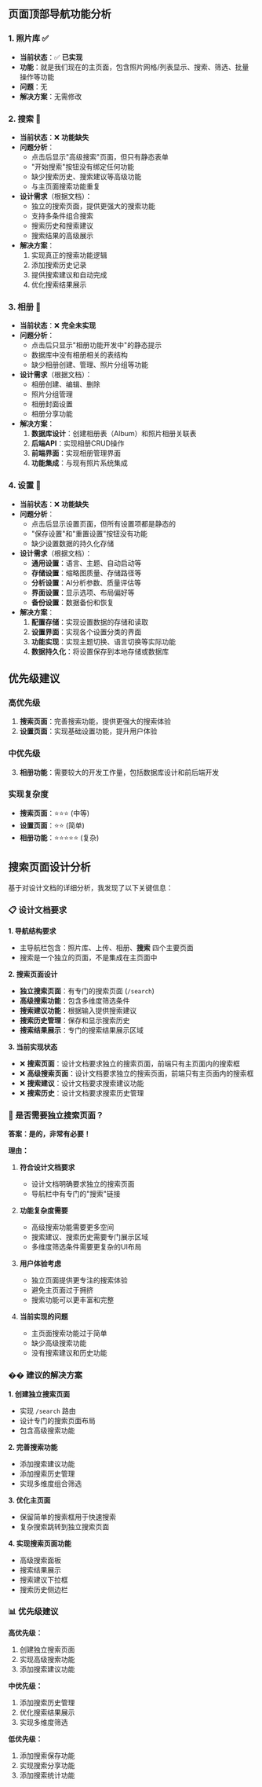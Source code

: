 ## **页面顶部导航功能分析**

### **1. 照片库 ✅**

- **当前状态**：✅ **已实现**
- **功能**：就是我们现在的主页面，包含照片网格/列表显示、搜索、筛选、批量操作等功能
- **问题**：无
- **解决方案**：无需修改

### **2. 搜索 🔴**

- **当前状态**：❌ **功能缺失**
- **问题分析**：
  - 点击后显示"高级搜索"页面，但只有静态表单
  - "开始搜索"按钮没有绑定任何功能
  - 缺少搜索历史、搜索建议等高级功能
  - 与主页面搜索功能重复
- **设计需求**（根据文档）：
  - 独立的搜索页面，提供更强大的搜索功能
  - 支持多条件组合搜索
  - 搜索历史和搜索建议
  - 搜索结果的高级展示
- **解决方案**：
  1. 实现真正的搜索功能逻辑
  2. 添加搜索历史记录
  3. 提供搜索建议和自动完成
  4. 优化搜索结果展示

### **3. 相册 🔴**

- **当前状态**：❌ **完全未实现**
- **问题分析**：
  - 点击后只显示"相册功能开发中"的静态提示
  - 数据库中没有相册相关的表结构
  - 缺少相册创建、管理、照片分组等功能
- **设计需求**（根据文档）：
  - 相册创建、编辑、删除
  - 照片分组管理
  - 相册封面设置
  - 相册分享功能
- **解决方案**：
  1. **数据库设计**：创建相册表（Album）和照片相册关联表
  2. **后端API**：实现相册CRUD操作
  3. **前端界面**：实现相册管理界面
  4. **功能集成**：与现有照片系统集成

### **4. 设置 🔴**

- **当前状态**：❌ **功能缺失**
- **问题分析**：
  - 点击后显示设置页面，但所有设置项都是静态的
  - "保存设置"和"重置设置"按钮没有功能
  - 缺少设置数据的持久化存储
- **设计需求**（根据文档）：
  - **通用设置**：语言、主题、自动启动等
  - **存储设置**：缩略图质量、存储路径等
  - **分析设置**：AI分析参数、质量评估等
  - **界面设置**：显示选项、布局偏好等
  - **备份设置**：数据备份和恢复
- **解决方案**：
  1. **配置存储**：实现设置数据的存储和读取
  2. **设置界面**：实现各个设置分类的界面
  3. **功能实现**：实现主题切换、语言切换等实际功能
  4. **数据持久化**：将设置保存到本地存储或数据库

## **优先级建议**

### **高优先级**

1. **搜索页面**：完善搜索功能，提供更强大的搜索体验
2. **设置页面**：实现基础设置功能，提升用户体验

### **中优先级**

3. **相册功能**：需要较大的开发工作量，包括数据库设计和前后端开发

### **实现复杂度**

- **搜索页面**：⭐⭐⭐ (中等)
- **设置页面**：⭐⭐ (简单)
- **相册功能**：⭐⭐⭐⭐⭐ (复杂)



## **搜索页面设计分析**

基于对设计文档的详细分析，我发现了以下关键信息：

### **📋 设计文档要求**

**1. 导航结构要求**
- 主导航栏包含：照片库、上传、相册、**搜索** 四个主要页面
- 搜索是一个独立的页面，不是集成在主页面中

**2. 搜索页面设计**
- **独立搜索页面**：有专门的搜索页面 (`/search`)
- **高级搜索功能**：包含多维度筛选条件
- **搜索建议功能**：根据输入提供搜索建议
- **搜索历史管理**：保存和显示搜索历史
- **搜索结果展示**：专门的搜索结果展示区域

**3. 当前实现状态**
- ❌ **搜索页面**：设计文档要求独立的搜索页面，前端只有主页面内的搜索框
- ❌ **高级搜索页面**：设计文档要求独立的搜索页面，前端只有主页面内的搜索框
- ❌ **搜索建议**：设计文档要求搜索建议功能
- ❌ **搜索历史**：设计文档要求搜索历史管理

### **🎯 是否需要独立搜索页面？**

**答案：是的，非常有必要！**

**理由：**

1. **符合设计文档要求**
   - 设计文档明确要求独立的搜索页面
   - 导航栏中有专门的"搜索"链接

2. **功能复杂度需要**
   - 高级搜索功能需要更多空间
   - 搜索建议、搜索历史需要专门展示区域
   - 多维度筛选条件需要更复杂的UI布局

3. **用户体验考虑**
   - 独立页面提供更专注的搜索体验
   - 避免主页面过于拥挤
   - 搜索功能可以更丰富和完整

4. **当前实现的问题**
   - 主页面搜索功能过于简单
   - 缺少高级搜索功能
   - 没有搜索建议和历史功能

### **�� 建议的解决方案**

**1. 创建独立搜索页面**
- 实现 `/search` 路由
- 设计专门的搜索页面布局
- 包含高级搜索功能

**2. 完善搜索功能**
- 添加搜索建议功能
- 添加搜索历史管理
- 实现多维度组合筛选

**3. 优化主页面**
- 保留简单的搜索框用于快速搜索
- 复杂搜索跳转到独立搜索页面

**4. 实现搜索页面功能**
- 高级搜索面板
- 搜索结果展示
- 搜索建议下拉框
- 搜索历史侧边栏

### **📊 优先级建议**

**高优先级：**
1. 创建独立搜索页面
2. 实现高级搜索功能
3. 添加搜索建议功能

**中优先级：**
1. 添加搜索历史管理
2. 优化搜索结果展示
3. 实现多维度筛选

**低优先级：**
1. 添加搜索保存功能
2. 实现搜索分享功能
3. 添加搜索统计功能



